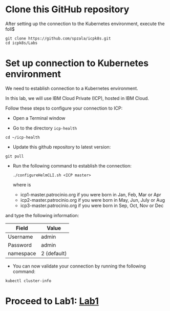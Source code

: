 # Clone this GitHub repository

After setting up the connection to the Kubernetes environment, execute the foll$

```
git clone https://github.com/spzala/icpk8s.git
cd icpk8s/Labs
```

# Set up connection to Kubernetes environment

We need to establish connection to a Kubernetes environment.

In this lab, we will use IBM Cloud Private (ICP), hosted in IBM Cloud.

Follow these steps to configure your connection to ICP:

* Open a Terminal window

* Go to the directory `icp-health`

```
cd ~/icp-health
```

* Update this github repository to latest version:

```
git pull
```

* Run the following command to establish the connection:

  ```
  ./configureHelmCLI.sh <ICP master>  
  ```

  where <ICP master> is

   * icp1-master.patrocinio.org if you were born in Jan, Feb, Mar or Apr
   * icp2-master.patrocinio.org if you were born in May, Jun, July or Aug
   * icp3-master.patrocinio.org if you were born in Sep, Oct, Nov or Dec

and type the following information:


| Field | Value |
|---|---|
| Username | admin |
| Password | admin |
| namespace | 2 (default) |

* You can now validate your connection by running the following command:

```
kubectl cluster-info
```

# Proceed to Lab1: [Lab1](../Labs/Lab1/README.md)
